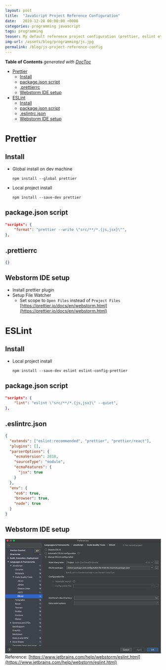 ```yaml
---
layout: post
title:  "JavaScript Project Reference Configuration"
date:   2019-12-28 00:00:00 +0000   
categories: programming javascript
tags: programming
teaser: My default reference project configuration (prettier, eslint etc) for JS projects 
img-url: /assets/blog/programming/js.jpg
permalink: /blog/js-project-reference-config
---
```

<!-- START doctoc generated TOC please keep comment here to allow auto update -->
<!-- DON'T EDIT THIS SECTION, INSTEAD RE-RUN doctoc TO UPDATE -->
**Table of Contents**  *generated with [DocToc](https://github.com/thlorenz/doctoc)*

- [Prettier](#prettier)
  - [Install](#install)
  - [package.json script](#packagejson-script)
  - [.prettierrc](#prettierrc)
  - [Webstorm IDE setup](#webstorm-ide-setup)
- [ESLint](#eslint)
  - [Install](#install-1)
  - [package.json script](#packagejson-script-1)
  - [.eslintrc.json](#eslintrcjson)
  - [Webstorm IDE setup](#webstorm-ide-setup-1)

<!-- END doctoc generated TOC please keep comment here to allow auto update -->

# Prettier

## Install
* Global install on dev machine
    ```shell script
    npm install --global prettier
    ```
* Local project install
    ```shell script
    npm install --save-dev prettier
    ```  

## package.json script
```json
"scripts": {
    "format": "prettier --write \"src/**/*.{js,jsx}\"",
},
```

## .prettierrc
```json
{}
```  

## Webstorm IDE setup
* Install prettier plugin
* Setup File Watcher
  * Set scope to `Open Files` instead of `Project Files`    
[https://prettier.io/docs/en/webstorm.html](https://prettier.io/docs/en/webstorm.html)

# ESLint

## Install
* Local project install
    ```shell script
    npm install --save-dev eslint eslint-config-prettier
    ```  
  
## package.json script  
```json
"scripts": {
    "lint": "eslint \"src/**/*.{js,jsx}\" --quiet",
},
```

## .eslintrc.json
```json
{
  "extends": ["eslint:recommended", "prettier", "prettier/react"],
  "plugins": [],
  "parserOptions": {
    "ecmaVersion": 2018,
    "sourceType": "module",
    "ecmaFeatures": {
      "jsx": true
    }
  },
  "env": {
    "es6": true,
    "browser": true,
    "node": true
  }
}
```

## Webstorm IDE setup
![ESLint Webstorm Preferences](/assets/blog/programming/eslint-webstorm-preferences.png)    
Reference: [https://www.jetbrains.com/help/webstorm/eslint.html](https://www.jetbrains.com/help/webstorm/eslint.html)
